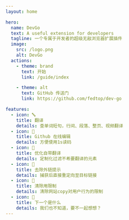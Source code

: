 ```yaml
---
layout: home

hero:
  name: DevGo
  text: A useful extension for developers
  tagline: 一个专属于开发者的超级无敌浏览器扩展插件
  image:
    src: /logo.png
    alt: DevGo
  actions:
    - theme: brand
      text: 开始
      link: /guide/index

    - theme: alt
      text: GitHub 传送门
      link: https://github.com/fedtop/dev-go

features:
  - icon: 🔤
    title: 翻译
    details: 查单词短句，行间、段落、整页、视频翻译
  - icon: 💫
    title: Github 在线编辑
    details: 方便使用1s读码
  - icon: 🌟
    title: 优化自带翻译
    details: 定制化过滤不希要翻译的元素
  - icon: 🎯
    title: 去除外链提示
    details: 捕获后直接重定向至目标链接
  - icon: 🧹
    title: 清除用限制
    details: 清除网站copy对用户行为的限制
  - icon: 🎁
    title: 下一个是什么
    details: 我们也不知道，要不一起想想？
---
```

